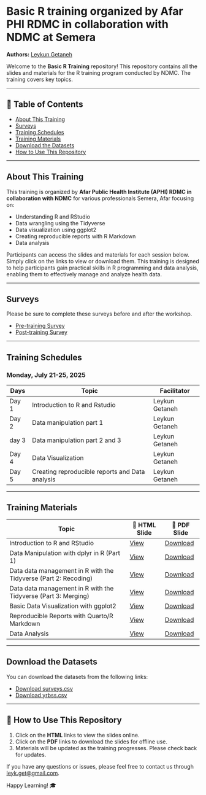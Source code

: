 # Basic R training organized by Afar PHI RDMC in collaboration with NDMC at Semera

**Authors:** [Leykun Getaneh](https://github.com/leykunget)  

Welcome to the **Basic R Training** repository! This repository contains all the slides and materials for the R training program conducted by NDMC. The training covers key topics.

---

## 📌 Table of Contents
- [About This Training](#about-this-training)
- [Surveys](#surveys)
- [Training Schedules](#training-schedules)
- [Training Materials](#training-materials)
- [Download the Datasets](#download-the-datasets)
- [How to Use This Repository](#how-to-use-this-repository)

---

## About This Training
This training is organized by **Afar Public Health Institute (APHI) RDMC in collaboration with NDMC** for various professionals Semera, Afar focusing on: 

- Understanding R and RStudio
- Data wrangling using the Tidyverse 
- Data visualization using ggplot2 
- Creating reproducible reports with R Markdown 
- Data analysis 

Participants can access the slides and materials for each session below. Simply click on the links to view or download them.
This training is designed to help participants gain practical skills in R programming and data analysis, enabling them to effectively manage and analyze health data.

---

## Surveys
Please be sure to complete these surveys before and after the workshop.

- [Pre-training Survey](https://forms.gle/Y4oyyewFZwW1fZhh6)
- [Post-training Survey]()

---

##  Training Schedules 

### Monday, July 21-25, 2025

| Days  | Topic | Facilitator |
|------|-----------------------------------------------|-------------|
| Day 1 | Introduction to R and Rstudio  | Leykun Getaneh|
| Day 2 | Data manipulation part 1  | Leykun Getaneh |
| day 3 | Data manipulation part 2 and 3  | Leykun Getaneh |
| Day 4 | Data Visualization | Leykun Getaneh |
| Day 5 | Creating reproducible reports and Data analysis | Leykun Getaneh|

---

##  Training Materials

| Topic  | 📂 HTML Slide | 📂 PDF Slide |
|--------------------------------------------|------------------------------------------------|------------------------------------------------|
| Introduction to R and RStudio | [View](https://leykungetaneh.quarto.pub/day_1/) | [Download]() |
| Data Manipulation with dplyr in R (Part 1) | [View](https://leykungetaneh.quarto.pub/data_transformation/) | [Download]() |
| Data data management in R with the Tidyverse (Part 2: Recoding) | [View](https://leykungetaneh.quarto.pub/var_recoding/) | [Download]() |
| Data data management in R with the Tidyverse (Part 3: Merging) | [View](https://leykungetaneh.quarto.pub/data_merge/) | [Download]() |
| Basic Data Visualization with ggplot2 | [View](https://leykungetaneh.quarto.pub/data-viz/) | [Download]() |
| Reproducible Reports with Quarto/R Markdown | [View]() | [Download]() |
| Data Analysis | [View]() | [Download]() |

---

## Download the Datasets

You can download the datasets from the following links:

- [Download surveys.csv](https://drive.google.com/uc?export=download&id=1BanaMyyBYcSASAhgYHj0pIiskvVjrIhX)
- [Download yrbss.csv](https://drive.google.com/uc?export=download&id=1CAMbI977y1lYM0RrdTeWiB8eH-WvcD8Q)

---

## 🚀 How to Use This Repository
1. Click on the **HTML** links to view the slides online.
2. Click on the **PDF** links to download the slides for offline use.
3. Materials will be updated as the training progresses. Please check back for updates.

If you have any questions or issues, please feel free to contact us through  [leyk.get@gmail.com](mailto:leyk.get@gmail.com).

Happy Learning! 🎓  